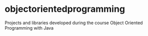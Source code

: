 # objectorientedprogramming
Projects and libraries developed during the course Object Oriented Programming with Java
